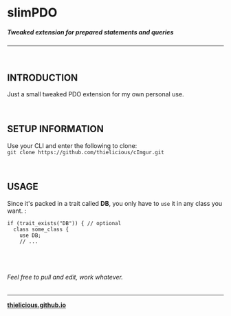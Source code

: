 # slimPDO
##### Tweaked extension for prepared statements and queries
---

<br>

## INTRODUCTION

Just a small tweaked PDO extension for my own personal use.

<br>

## SETUP INFORMATION

Use your CLI and enter the following to clone:<br>
`git clone https://github.com/thielicious/cImgur.git`

<br>

## USAGE

Since it's packed in a trait called **DB**, you only have to `use` it in any class you want. :
```
if (trait_exists("DB")) { // optional
  class some_class {
    use DB;
    // ...
```

<br>
<br>

###### Feel free to pull and edit, work whatever.

---
**[thielicious.github.io](http://thielicious.github.io)**
